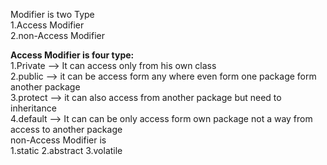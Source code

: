 Modifier is two Type <br>
1.Access Modifier <br>
2.non-Access Modifier <br>

<b>Access Modifier is four type:</b><br>
1.Private --> It can access only from his own class <br> 
2.public --> it can be access form any where even form one package form another package <br>
3.protect --> it can also access from another package but need to inheritance <br>
4.default --> It can can be only access form own package not a way from access to another package <br>
non-Access Modifier is <br>
1.static
2.abstract
3.volatile



